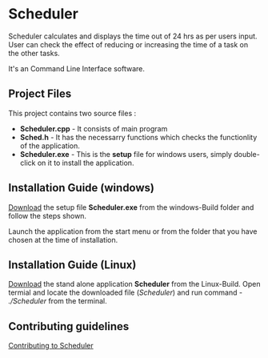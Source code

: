 # Scheduler
Scheduler calculates and displays the time out of 24 hrs as per users input. User can check the effect of reducing or
increasing the time of a task on the other tasks.

It's an Command Line Interface software.

## Project Files

This project contains two source files :

- **Scheduler.cpp** - It consists of main program
- **Sched.h** - It has the necessarry functions which checks the functionlity of the application.
- **Scheduler.exe** - This is the **setup** file for windows users, simply double-click on it to install the application.

## Installation Guide (windows)
[Download](https://github.com/adityagpramanik/Scheduler/raw/master/Windows-Build/Scheduler.exe) the setup file **Scheduler.exe** from the windows-Build folder and follow the steps shown.

Launch the application from the start menu or from the folder that you have chosen at the time of installation.

## Installation Guide (Linux)
[Download](https://github.com/adityagpramanik/Scheduler/raw/master/Linux-Build/Scheduler) the stand alone application **Scheduler** from the Linux-Build.
Open termial and locate the downloaded file (*Scheduler*) and run command - *./Scheduler* from the terminal.

## Contributing guidelines
[Contributing to Scheduler][contri]

[contri]: /Contributing.md
